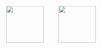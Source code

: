 <div id="header" align="center">

<img src="https://upload-os-bbs.hoyolab.com/upload/2023/10/13/145778280/dfa51c46ae0639ab57efe3bfcb15de63_9105192785529639548.gif" width="100" height="100"/>    　   　  <img src="https://64.media.tumblr.com/ba0960a689eab34146033adfbc6a68f3/29772c59ce61026c-bd/s1280x1920/9fa745e89b6be93b2c74ba31ab35bc0503dcc3aa.pnj" width="100" height="100"/>

　   　   　  
